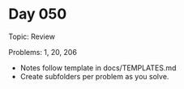 # Day 050

Topic: Review

Problems: 1, 20, 206

- Notes follow template in docs/TEMPLATES.md
- Create subfolders per problem as you solve.